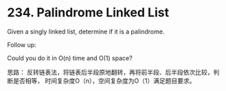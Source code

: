 # 234. Palindrome Linked List

Given a singly linked list, determine if it is a palindrome.

Follow up:

Could you do it in O(n) time and O(1) space?

思路：
反转链表法，将链表后半段原地翻转，再将前半段、后半段依次比较，判断是否相等，
时间复杂度O（n），空间复杂度为O（1）满足题目要求。